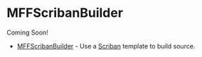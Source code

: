 # MFFScribanBuilder

Coming Soon!

- [MFFScribanBuilder](../../api/MavFiFoundation.SourceGenerators.Builders.MFFScribanBuilder.yml) - Use a [Scriban](https://github.com/scriban/scriban/blob/master/doc/language.md) template to build source.
